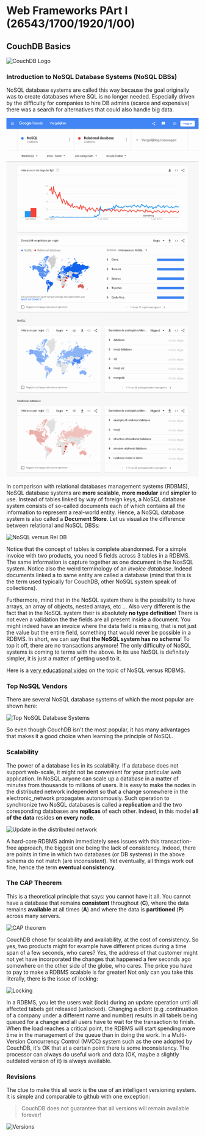 # Web Frameworks PArt I (26543/1700/1920/1/00)

## CouchDB Basics

![CouchDB Logo](http://couchdb.apache.org/image/couch@2x.png)

### Introduction to NoSQL Database Systems (NoSQL DBSs)

NoSQL database systems are called this way because the goal originally was to create databases where SQL is no longer needed. Especially driven by the difficulty for companies to hire DB admins (scarce and expensive) there was a search for alternatives that could also handle big data.

![Google trends NoSQL versus Relational DB](Media/Trends.png)

In comparison with relational databases management systems (RDBMS), NoSQL database systems are **more scalable**, **more modular** and **simpler** to use. Instead of tables linked by way of foreign keys, a NoSQL database system consists of so-called documents each of which contains all the information to represent a real-world entity. Hence, a NoSQL database system is also called a **Document Store**. Let us visualize the difference between relational and NoSQL DBSs:

![NoSQL versus Rel DB](Media/NoSQL_VS_RelDB.png)

Notice that the concept of tables is complete abandonned. For a simple invoice with two products, you need 5 fields across 3 tables in a RDBMS. The same information is capture together as one document in the NosSQL system. Notice also the weird terminology of an *invoice database*. Indeed documents linked a to same entity are called a database (mind that this is the term used typically for CouchDB, other NoSQL system speak of collections).

Furthermore, mind that in the NoSQL system there is the possibility to have arrays, an array of objects, nested arrays, etc &hellip; Also very different is the fact that in the NoSQL system their is absolutely **no type definition**! There is not even a validation the the fields are all present inside a document. You might indeed have an invoice where the data field is missing, that is not just the value but the entire field, something that would never be possible in a RDBMS. In short, we can say that **the NoSQL system has no schema**! To top it off, there are no transactions anymore! The only difficulty of NoSQL systems is coming to terms with the above. In its use NoSQL is definitely simpler, it is just a matter of getting used to it.

Here is a [very educational video](https://youtu.be/b2F-DItXtZs) on the topic of NoSQL versus RDBMS.

### Top NoSQL Vendors

There are several NoSQL database systems of which the most popular are shown here:

![Top NoSQL Database Systems](Media/NoSQL_Top.png)

So even though CouchDB isn't the most popular, it has many advantages that makes it a good choice when learning the principle of NoSQL.

### Scalability

The power of a database lies in its scalability. If a database does not support web-scale, it might not be convenient for your particular web application. In NoSQL anyone can scale up a database in a matter of minutes from thousands to millions of users. It is easy to make the nodes in the distributed network independent so that a change somewhere in the electronic_network propagates autonomously. Such operation to synchronize two NoSQL databases is called a **replication** and the two coresponding databases are **replicas** of each other. Indeed, in this model **all of the data** resides **on every node**.

![Update in the distributed network](Media/Distributed_Update.png)

A hard-core RDBMS admin immediately sees issues with this transaction-free approach, the biggest one being the lack of consistency. Indeed, there are points in time in which two databases (or DB systems) in the above schema do not match (are *inconsistent*). Yet eventually, all things work out fine, hence the term **eventual consistency**.

### The CAP Theorem

This is a theoretical principle that says: you cannot have it all. You cannot have a database that remains **consistent** throughout (**C**), where the data remains **available** at all times (**A**) and where the data is **partitioned** (**P**) across many servers.

![CAP theorem](Media/CAP.png)

CouchDB chose for scalability and availability, at the cost of consistency. So yes, two products might for example have different prices during a time span of a few seconds, who cares? Yes, the address of that customer might not yet have incorporated the changes that happened a few seconds ago somewhere on the other side of the globe, who cares. The price you have to pay to make a RDBMS scalable is far greater! Not only can you take this literally, there is the issue of locking:

![Locking](Media/Locking.png)

In a RDBMS, you let the users wait (lock) during an update operation until all affected tabels get released (unlocked). Changing a client (e.g .continuation of a company under a different name and number) results in all tabels being queued for a change and all users have to wait for the transaction to finish. When the load reaches a critical point, the RDBMS will start spending more time in the management of the queue than in doing the work. In a Multi-Version Concurrency Control (MVCC) system such as the one adopted by CouchDB, it's OK that at a certain point there is some inconsistency. The processor can always do useful work and data (OK, maybe a slightly outdated version of it) is always available.

### Revisions

The clue to make this all work is the use of an intelligent versioning system. It is simple and comparable to github with one exception:

> CouchDB does not guarantee that all versions will remain available forever!

![Versions](Media/Versioning.png)
